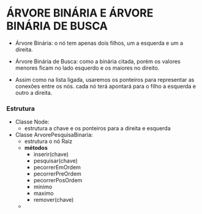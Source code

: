 # ÁRVORE BINÁRIA E ÁRVORE BINÁRIA DE BUSCA

- Árvore Binária: o nó tem apenas dois filhos, um a esquerda e um a direita.
- Árvore Binária de Busca: como a binária citada, porém os valores menores ficam no lado esquerdo e os maiores no direito.

- Assim como na lista ligada, usaremos os ponteiros para representar as conexões entre os nós. cada nó terá apontará para o filho a esquerda e outro a direita.

### Estrutura
- Classe Node:
  - estrutura a chave e os ponteiros para a direita e esquerda
- Classe ArvorePesquisaBinaria:
  - estrutura o nó Raiz
  - **métodos**
    - inserir(chave)
    - pesquisar(chave)
    - pecorrerEmOrdem
    - pecorrerPreOrdem
    - pecorrerPosOrdem
    - minimo
    - maximo
    - remover(chave)
  - 